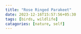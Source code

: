 ```yaml
---
title: "Rose Ringed Parakeet"
date: 2023-12-16T15:57:56+05:30
tags: [birds, wildlife]
catagories: [nature, self]
---
```


